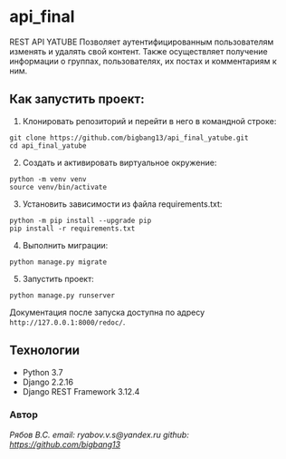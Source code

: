 # api_final

REST API YATUBE
Позволяет аутентифицированным пользователям изменять и удалять свой контент. Также осуществляет получение информации о группах, пользователях, их постах и комментариям к ним.

## Как запустить проект:

1. Клонировать репозиторий и перейти в него в командной строке:
```
git clone https://github.com/bigbang13/api_final_yatube.git
cd api_final_yatube
```
2. Cоздать и активировать виртуальное окружение:
```
python -m venv venv
source venv/bin/activate
```
3. Установить зависимости из файла requirements.txt:
```
python -m pip install --upgrade pip
pip install -r requirements.txt
```
4. Выполнить миграции:
```
python manage.py migrate
```
5. Запустить проект:
```
python manage.py runserver
```
Документация после запуска доступна по адресу ```http://127.0.0.1:8000/redoc/```.

## Технологии
- Python 3.7
- Django 2.2.16
- Django REST Framework 3.12.4

### Автор

_Рябов В.С._
_email: ryabov.v.s@yandex.ru_
_github: https://github.com/bigbang13_
